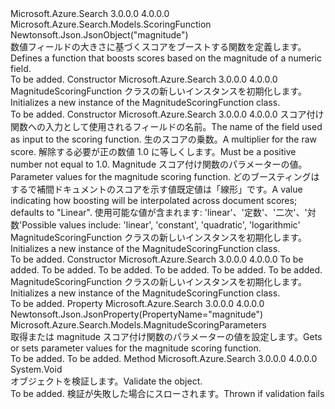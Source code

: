 <Type Name="MagnitudeScoringFunction" FullName="Microsoft.Azure.Search.Models.MagnitudeScoringFunction">
  <TypeSignature Language="C#" Value="public class MagnitudeScoringFunction : Microsoft.Azure.Search.Models.ScoringFunction" />
  <TypeSignature Language="ILAsm" Value=".class public auto ansi beforefieldinit MagnitudeScoringFunction extends Microsoft.Azure.Search.Models.ScoringFunction" />
  <TypeSignature Language="DocId" Value="T:Microsoft.Azure.Search.Models.MagnitudeScoringFunction" />
  <TypeSignature Language="VB.NET" Value="Public Class MagnitudeScoringFunction&#xA;Inherits ScoringFunction" />
  <TypeSignature Language="F#" Value="type MagnitudeScoringFunction = class&#xA;    inherit ScoringFunction" />
  <AssemblyInfo>
    <AssemblyName>Microsoft.Azure.Search</AssemblyName>
    <AssemblyVersion>3.0.0.0</AssemblyVersion>
    <AssemblyVersion>4.0.0.0</AssemblyVersion>
  </AssemblyInfo>
  <Base>
    <BaseTypeName>Microsoft.Azure.Search.Models.ScoringFunction</BaseTypeName>
  </Base>
  <Interfaces />
  <Attributes>
    <Attribute>
      <AttributeName>Newtonsoft.Json.JsonObject("magnitude")</AttributeName>
    </Attribute>
  </Attributes>
  <Docs>
    <summary>
            <span data-ttu-id="f8c30-101">数値フィールドの大きさに基づくスコアをブーストする関数を定義します。</span><span class="sxs-lookup"><span data-stu-id="f8c30-101">Defines a function that boosts scores based on the magnitude of a numeric field.</span></span>
            <see href="https://docs.microsoft.com/rest/api/searchservice/Add-scoring-profiles-to-a-search-index" /></summary>
    <remarks>To be added.</remarks>
  </Docs>
  <Members>
    <Member MemberName=".ctor">
      <MemberSignature Language="C#" Value="public MagnitudeScoringFunction ();" />
      <MemberSignature Language="ILAsm" Value=".method public hidebysig specialname rtspecialname instance void .ctor() cil managed" />
      <MemberSignature Language="DocId" Value="M:Microsoft.Azure.Search.Models.MagnitudeScoringFunction.#ctor" />
      <MemberSignature Language="VB.NET" Value="Public Sub New ()" />
      <MemberType>Constructor</MemberType>
      <AssemblyInfo>
        <AssemblyName>Microsoft.Azure.Search</AssemblyName>
        <AssemblyVersion>3.0.0.0</AssemblyVersion>
        <AssemblyVersion>4.0.0.0</AssemblyVersion>
      </AssemblyInfo>
      <Parameters />
      <Docs>
        <summary>
            <span data-ttu-id="f8c30-102">MagnitudeScoringFunction クラスの新しいインスタンスを初期化します。</span><span class="sxs-lookup"><span data-stu-id="f8c30-102">Initializes a new instance of the MagnitudeScoringFunction class.</span></span>
            </summary>
        <remarks>To be added.</remarks>
      </Docs>
    </Member>
    <Member MemberName=".ctor">
      <MemberSignature Language="C#" Value="public MagnitudeScoringFunction (string fieldName, double boost, Microsoft.Azure.Search.Models.MagnitudeScoringParameters parameters, Nullable&lt;Microsoft.Azure.Search.Models.ScoringFunctionInterpolation&gt; interpolation = null);" />
      <MemberSignature Language="ILAsm" Value=".method public hidebysig specialname rtspecialname instance void .ctor(string fieldName, float64 boost, class Microsoft.Azure.Search.Models.MagnitudeScoringParameters parameters, valuetype System.Nullable`1&lt;valuetype Microsoft.Azure.Search.Models.ScoringFunctionInterpolation&gt; interpolation) cil managed" />
      <MemberSignature Language="DocId" Value="M:Microsoft.Azure.Search.Models.MagnitudeScoringFunction.#ctor(System.String,System.Double,Microsoft.Azure.Search.Models.MagnitudeScoringParameters,System.Nullable{Microsoft.Azure.Search.Models.ScoringFunctionInterpolation})" />
      <MemberSignature Language="VB.NET" Value="Public Sub New (fieldName As String, boost As Double, parameters As MagnitudeScoringParameters, Optional interpolation As Nullable(Of ScoringFunctionInterpolation) = null)" />
      <MemberSignature Language="F#" Value="new Microsoft.Azure.Search.Models.MagnitudeScoringFunction : string * double * Microsoft.Azure.Search.Models.MagnitudeScoringParameters * Nullable&lt;Microsoft.Azure.Search.Models.ScoringFunctionInterpolation&gt; -&gt; Microsoft.Azure.Search.Models.MagnitudeScoringFunction" Usage="new Microsoft.Azure.Search.Models.MagnitudeScoringFunction (fieldName, boost, parameters, interpolation)" />
      <MemberType>Constructor</MemberType>
      <AssemblyInfo>
        <AssemblyName>Microsoft.Azure.Search</AssemblyName>
        <AssemblyVersion>3.0.0.0</AssemblyVersion>
        <AssemblyVersion>4.0.0.0</AssemblyVersion>
      </AssemblyInfo>
      <Parameters>
        <Parameter Name="fieldName" Type="System.String" />
        <Parameter Name="boost" Type="System.Double" />
        <Parameter Name="parameters" Type="Microsoft.Azure.Search.Models.MagnitudeScoringParameters" />
        <Parameter Name="interpolation" Type="System.Nullable&lt;Microsoft.Azure.Search.Models.ScoringFunctionInterpolation&gt;" />
      </Parameters>
      <Docs>
        <param name="fieldName"><span data-ttu-id="f8c30-103">スコア付け関数への入力として使用されるフィールドの名前。</span><span class="sxs-lookup"><span data-stu-id="f8c30-103">The name of the field used as input to the scoring function.</span></span></param>
        <param name="boost"><span data-ttu-id="f8c30-104">生のスコアの乗数。</span><span class="sxs-lookup"><span data-stu-id="f8c30-104">A multiplier for the raw score.</span></span> <span data-ttu-id="f8c30-105">解除する必要が正の数値 1.0 に等しくします。</span><span class="sxs-lookup"><span data-stu-id="f8c30-105">Must be a positive number not equal to 1.0.</span></span></param>
        <param name="parameters"><span data-ttu-id="f8c30-106">Magnitude スコア付け関数のパラメーターの値。</span><span class="sxs-lookup"><span data-stu-id="f8c30-106">Parameter values for the magnitude scoring function.</span></span></param>
        <param name="interpolation"><span data-ttu-id="f8c30-107">どのブースティングはするで補間ドキュメントのスコアを示す値既定値は「線形」です。</span><span class="sxs-lookup"><span data-stu-id="f8c30-107">A value indicating how boosting will be interpolated across document scores; defaults to "Linear".</span></span> <span data-ttu-id="f8c30-108">使用可能な値が含まれます: 'linear'、'定数'、'二次'、'対数'</span><span class="sxs-lookup"><span data-stu-id="f8c30-108">Possible values include: 'linear', 'constant', 'quadratic', 'logarithmic'</span></span></param>
        <summary>
            <span data-ttu-id="f8c30-109">MagnitudeScoringFunction クラスの新しいインスタンスを初期化します。</span><span class="sxs-lookup"><span data-stu-id="f8c30-109">Initializes a new instance of the MagnitudeScoringFunction class.</span></span>
            </summary>
        <remarks>To be added.</remarks>
      </Docs>
    </Member>
    <Member MemberName=".ctor">
      <MemberSignature Language="C#" Value="public MagnitudeScoringFunction (string fieldName, double boost, double boostingRangeStart, double boostingRangeEnd, Nullable&lt;bool&gt; shouldBoostBeyondRangeByConstant = null, Nullable&lt;Microsoft.Azure.Search.Models.ScoringFunctionInterpolation&gt; interpolation = null);" />
      <MemberSignature Language="ILAsm" Value=".method public hidebysig specialname rtspecialname instance void .ctor(string fieldName, float64 boost, float64 boostingRangeStart, float64 boostingRangeEnd, valuetype System.Nullable`1&lt;bool&gt; shouldBoostBeyondRangeByConstant, valuetype System.Nullable`1&lt;valuetype Microsoft.Azure.Search.Models.ScoringFunctionInterpolation&gt; interpolation) cil managed" />
      <MemberSignature Language="DocId" Value="M:Microsoft.Azure.Search.Models.MagnitudeScoringFunction.#ctor(System.String,System.Double,System.Double,System.Double,System.Nullable{System.Boolean},System.Nullable{Microsoft.Azure.Search.Models.ScoringFunctionInterpolation})" />
      <MemberSignature Language="VB.NET" Value="Public Sub New (fieldName As String, boost As Double, boostingRangeStart As Double, boostingRangeEnd As Double, Optional shouldBoostBeyondRangeByConstant As Nullable(Of Boolean) = null, Optional interpolation As Nullable(Of ScoringFunctionInterpolation) = null)" />
      <MemberSignature Language="F#" Value="new Microsoft.Azure.Search.Models.MagnitudeScoringFunction : string * double * double * double * Nullable&lt;bool&gt; * Nullable&lt;Microsoft.Azure.Search.Models.ScoringFunctionInterpolation&gt; -&gt; Microsoft.Azure.Search.Models.MagnitudeScoringFunction" Usage="new Microsoft.Azure.Search.Models.MagnitudeScoringFunction (fieldName, boost, boostingRangeStart, boostingRangeEnd, shouldBoostBeyondRangeByConstant, interpolation)" />
      <MemberType>Constructor</MemberType>
      <AssemblyInfo>
        <AssemblyName>Microsoft.Azure.Search</AssemblyName>
        <AssemblyVersion>3.0.0.0</AssemblyVersion>
        <AssemblyVersion>4.0.0.0</AssemblyVersion>
      </AssemblyInfo>
      <Parameters>
        <Parameter Name="fieldName" Type="System.String" />
        <Parameter Name="boost" Type="System.Double" />
        <Parameter Name="boostingRangeStart" Type="System.Double" />
        <Parameter Name="boostingRangeEnd" Type="System.Double" />
        <Parameter Name="shouldBoostBeyondRangeByConstant" Type="System.Nullable&lt;System.Boolean&gt;" />
        <Parameter Name="interpolation" Type="System.Nullable&lt;Microsoft.Azure.Search.Models.ScoringFunctionInterpolation&gt;" />
      </Parameters>
      <Docs>
        <param name="fieldName">To be added.</param>
        <param name="boost">To be added.</param>
        <param name="boostingRangeStart">To be added.</param>
        <param name="boostingRangeEnd">To be added.</param>
        <param name="shouldBoostBeyondRangeByConstant">To be added.</param>
        <param name="interpolation">To be added.</param>
        <summary>
            <span data-ttu-id="f8c30-110">MagnitudeScoringFunction クラスの新しいインスタンスを初期化します。</span><span class="sxs-lookup"><span data-stu-id="f8c30-110">Initializes a new instance of the MagnitudeScoringFunction class.</span></span>
            </summary>
        <remarks>To be added.</remarks>
      </Docs>
    </Member>
    <Member MemberName="Parameters">
      <MemberSignature Language="C#" Value="public Microsoft.Azure.Search.Models.MagnitudeScoringParameters Parameters { get; set; }" />
      <MemberSignature Language="ILAsm" Value=".property instance class Microsoft.Azure.Search.Models.MagnitudeScoringParameters Parameters" />
      <MemberSignature Language="DocId" Value="P:Microsoft.Azure.Search.Models.MagnitudeScoringFunction.Parameters" />
      <MemberSignature Language="VB.NET" Value="Public Property Parameters As MagnitudeScoringParameters" />
      <MemberSignature Language="F#" Value="member this.Parameters : Microsoft.Azure.Search.Models.MagnitudeScoringParameters with get, set" Usage="Microsoft.Azure.Search.Models.MagnitudeScoringFunction.Parameters" />
      <MemberType>Property</MemberType>
      <AssemblyInfo>
        <AssemblyName>Microsoft.Azure.Search</AssemblyName>
        <AssemblyVersion>3.0.0.0</AssemblyVersion>
        <AssemblyVersion>4.0.0.0</AssemblyVersion>
      </AssemblyInfo>
      <Attributes>
        <Attribute>
          <AttributeName>Newtonsoft.Json.JsonProperty(PropertyName="magnitude")</AttributeName>
        </Attribute>
      </Attributes>
      <ReturnValue>
        <ReturnType>Microsoft.Azure.Search.Models.MagnitudeScoringParameters</ReturnType>
      </ReturnValue>
      <Docs>
        <summary>
            <span data-ttu-id="f8c30-111">取得または magnitude スコア付け関数のパラメーターの値を設定します。</span><span class="sxs-lookup"><span data-stu-id="f8c30-111">Gets or sets parameter values for the magnitude scoring function.</span></span>
            </summary>
        <value>To be added.</value>
        <remarks>To be added.</remarks>
      </Docs>
    </Member>
    <Member MemberName="Validate">
      <MemberSignature Language="C#" Value="public override void Validate ();" />
      <MemberSignature Language="ILAsm" Value=".method public hidebysig virtual instance void Validate() cil managed" />
      <MemberSignature Language="DocId" Value="M:Microsoft.Azure.Search.Models.MagnitudeScoringFunction.Validate" />
      <MemberSignature Language="VB.NET" Value="Public Overrides Sub Validate ()" />
      <MemberSignature Language="F#" Value="override this.Validate : unit -&gt; unit" Usage="magnitudeScoringFunction.Validate " />
      <MemberType>Method</MemberType>
      <AssemblyInfo>
        <AssemblyName>Microsoft.Azure.Search</AssemblyName>
        <AssemblyVersion>3.0.0.0</AssemblyVersion>
        <AssemblyVersion>4.0.0.0</AssemblyVersion>
      </AssemblyInfo>
      <ReturnValue>
        <ReturnType>System.Void</ReturnType>
      </ReturnValue>
      <Parameters />
      <Docs>
        <summary>
            <span data-ttu-id="f8c30-112">オブジェクトを検証します。</span><span class="sxs-lookup"><span data-stu-id="f8c30-112">Validate the object.</span></span>
            </summary>
        <remarks>To be added.</remarks>
        <exception cref="T:Microsoft.Rest.ValidationException">
            <span data-ttu-id="f8c30-113">検証が失敗した場合にスローされます。</span><span class="sxs-lookup"><span data-stu-id="f8c30-113">Thrown if validation fails</span></span>
            </exception>
      </Docs>
    </Member>
  </Members>
</Type>